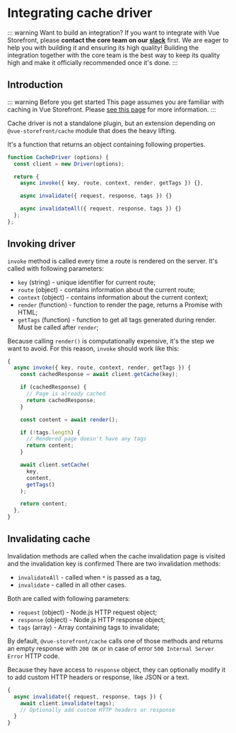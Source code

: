 # Integrating cache driver

::: warning Want to build an integration?
If you want to integrate with Vue Storefront, please **contact the core team on our [slack](https://slack.vuestorefront.io)** first. We are eager to help you with building it and ensuring its high quality! Building the integration together with the core team is the best way to keep its quality high and make it officially recommended once it's done.
:::

## Introduction

::: warning Before you get started
This page assumes you are familiar with caching in Vue Storefront. Please [see this page](../advanced/ssr-cache.md) for more information.
:::

Cache driver is not a standalone plugin, but an extension depending on `@vue-storefront/cache` module that does the heavy lifting.

It's a function that returns an object containing following properties.

```javascript
function CacheDriver (options) {
  const client = new Driver(options);

  return {
    async invoke({ key, route, context, render, getTags }) {},

    async invalidate({ request, response, tags }) {}

    async invalidateAll({ request, response, tags }) {}
  };
};
```

## Invoking driver

`invoke` method is called every time a route is rendered on the server. It's called with following parameters:

* `key` (string) - unique identifier for current route;
* `route` (object) - contains information about the current route;
* `context` (object) - contains information about the current context;
* `render` (function) - function to render the page, returns a Promise with HTML;
* `getTags` (function) - function to get all tags generated during render. Must be called after `render`;

Because calling `render()` is computationally expensive, it's the step we want to avoid. For this reason, `invoke` should work like this:

```javascript
{
  async invoke({ key, route, context, render, getTags }) {
    const cachedResponse = await client.getCache(key);

    if (cachedResponse) {
      // Page is already cached
      return cachedResponse;
    }

    const content = await render();

    if (!tags.length) {
      // Rendered page doesn't have any tags
      return content;
    }

    await client.setCache(
      key,
      content,
      getTags()
    );

    return content;
  },
}
```

## Invalidating cache

Invalidation methods are called when the cache invalidation page is visited and the invalidation key is confirmed There are two invalidation methods:
* `invalidateAll` - called when `*` is passed as a tag,
* `invalidate` - called in all other cases.

Both are called with following parameters:

* `request` (object) - Node.js HTTP request object;
* `response` (object) - Node.js HTTP response object;
* `tags` (array) - Array containing tags to invalidate;

By default, `@vue-storefront/cache` calls one of those methods and returns an empty response with `200 OK` or in case of error `500 Internal Server Error` HTTP code.

Because they have access to `response` object, they can optionally modify it to add custom HTTP headers or response, like JSON or a text.

```javascript
{
  async invalidate({ request, response, tags }) {
    await client.invalidate(tags);
    // Optionally add custom HTTP headers or response
  }
}
```

